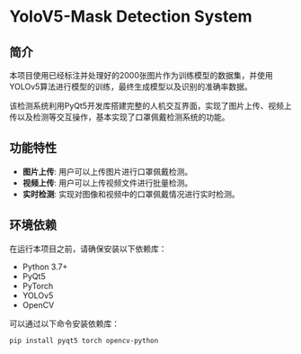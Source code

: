 # YoloV5-Mask Detection System

## 简介
本项目使用已经标注并处理好的2000张图片作为训练模型的数据集，并使用YOLOv5算法进行模型的训练，最终生成模型以及识别的准确率数据。

该检测系统利用PyQt5开发库搭建完整的人机交互界面，实现了图片上传、视频上传以及检测等交互操作，基本实现了口罩佩戴检测系统的功能。

## 功能特性
- **图片上传**: 用户可以上传图片进行口罩佩戴检测。
- **视频上传**: 用户可以上传视频文件进行批量检测。
- **实时检测**: 实现对图像和视频中的口罩佩戴情况进行实时检测。

## 环境依赖
在运行本项目之前，请确保安装以下依赖库：

- Python 3.7+
- PyQt5
- PyTorch
- YOLOv5
- OpenCV

可以通过以下命令安装依赖库：

```bash
pip install pyqt5 torch opencv-python
